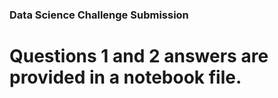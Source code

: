 ### Data Science Challenge Submission

# Questions 1 and 2 answers are provided in a notebook file.
